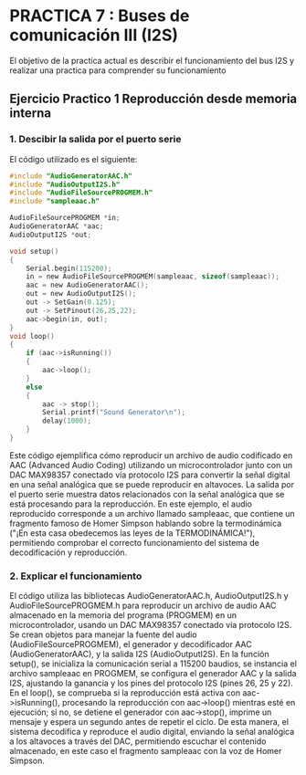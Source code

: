 # PRACTICA 7 :  Buses de comunicación III (I2S)  

El objetivo de la practica actual es describir el funcionamiento del bus I2S y realizar una practica para comprender su  funcionamiento 

## Ejercicio Practico 1  Reproducción desde memoria interna

### 1. Descibir la salida por el puerto serie 

El código utilizado es el siguiente:
```c
#include "AudioGeneratorAAC.h"
#include "AudioOutputI2S.h"
#include "AudioFileSourcePROGMEM.h"
#include "sampleaac.h"

AudioFileSourcePROGMEM *in;
AudioGeneratorAAC *aac;
AudioOutputI2S *out;

void setup()
{
    Serial.begin(115200);
    in = new AudioFileSourcePROGMEM(sampleaac, sizeof(sampleaac));
    aac = new AudioGeneratorAAC();
    out = new AudioOutputI2S();
    out -> SetGain(0.125);
    out -> SetPinout(26,25,22);
    aac->begin(in, out);
}
void loop()
{
    if (aac->isRunning()) 
    {
        aac->loop();
    } 
    else 
    {
        aac -> stop();
        Serial.printf("Sound Generator\n");
        delay(1000);
    }
}
```

Este código ejemplifica cómo reproducir un archivo de audio codificado en AAC (Advanced Audio Coding) utilizando un microcontrolador junto con un DAC MAX98357 conectado vía protocolo I2S para convertir la señal digital en 
una señal analógica que se puede reproducir en altavoces. La salida por el puerto serie muestra datos relacionados con la señal analógica que se está procesando para la reproducción. En este ejemplo, el audio reproducido 
corresponde a un archivo llamado sampleaac, que contiene un fragmento famoso de Homer Simpson hablando sobre la termodinámica ("¡En esta casa obedecemos las leyes de la TERMODINÁMICA!"), permitiendo comprobar el correcto 
funcionamiento del sistema de decodificación y reproducción.



### 2. Explicar el funcionamiento 
El código utiliza las bibliotecas AudioGeneratorAAC.h, AudioOutputI2S.h y AudioFileSourcePROGMEM.h para reproducir un archivo de audio AAC almacenado en la memoria del programa (PROGMEM) en un microcontrolador, usando un 
DAC MAX98357 conectado vía protocolo I2S. Se crean objetos para manejar la fuente del audio (AudioFileSourcePROGMEM), el generador y decodificador AAC (AudioGeneratorAAC), y la salida I2S (AudioOutputI2S). En la función
setup(), se inicializa la comunicación serial a 115200 baudios, se instancia el archivo sampleaac en PROGMEM, se configura el generador AAC y la salida I2S, ajustando la ganancia y los pines del protocolo I2S (pines 26, 25
y 22). En el loop(), se comprueba si la reproducción está activa con aac->isRunning(), procesando la reproducción con aac->loop() mientras esté en ejecución; si no, se detiene el generador con aac->stop(), imprime un 
mensaje y espera un segundo antes de repetir el ciclo. De esta manera, el sistema decodifica y reproduce el audio digital, enviando la señal analógica a los altavoces a través del DAC, permitiendo escuchar el contenido 
almacenado, en este caso el fragmento sampleaac con la voz de Homer Simpson.
